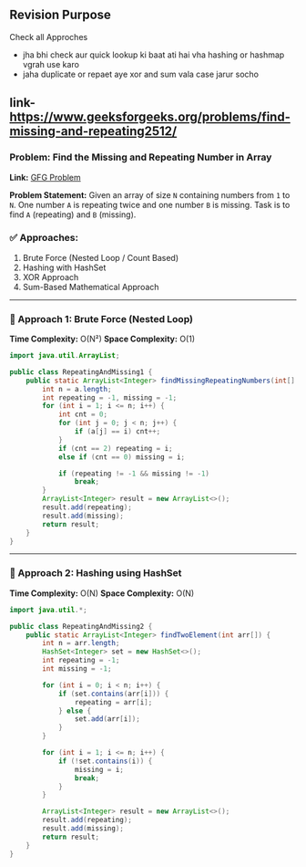 ## Revision Purpose
Check all Approches
- jha bhi check aur quick lookup ki baat ati hai vha hashing or hashmap vgrah use karo
- jaha duplicate or repaet aye xor and sum vala case jarur socho

## link-  https://www.geeksforgeeks.org/problems/find-missing-and-repeating2512/

### Problem: Find the Missing and Repeating Number in Array
**Link:** [GFG Problem](https://www.geeksforgeeks.org/problems/find-missing-and-repeating2512/)

**Problem Statement:**
Given an array of size `N` containing numbers from `1` to `N`. One number `A` is repeating twice and one number `B` is missing. Task is to find `A` (repeating) and `B` (missing).

### ✅ Approaches:
1. Brute Force (Nested Loop / Count Based)
2. Hashing with HashSet
3. XOR Approach
4. Sum-Based Mathematical Approach

---

### 🔸 Approach 1: Brute Force (Nested Loop)
**Time Complexity:** O(N²)
**Space Complexity:** O(1)

```java
import java.util.ArrayList;

public class RepeatingAndMissing1 {
    public static ArrayList<Integer> findMissingRepeatingNumbers(int[] a) {
        int n = a.length;
        int repeating = -1, missing = -1;
        for (int i = 1; i <= n; i++) {
            int cnt = 0;
            for (int j = 0; j < n; j++) {
                if (a[j] == i) cnt++;
            }
            if (cnt == 2) repeating = i;
            else if (cnt == 0) missing = i;

            if (repeating != -1 && missing != -1)
                break;
        }
        ArrayList<Integer> result = new ArrayList<>();
        result.add(repeating);
        result.add(missing);
        return result;
    }
}
```

---

### 🔸 Approach 2: Hashing using HashSet
**Time Complexity:** O(N)
**Space Complexity:** O(N)

```java
import java.util.*;

public class RepeatingAndMissing2 {
    public static ArrayList<Integer> findTwoElement(int arr[]) {
        int n = arr.length;
        HashSet<Integer> set = new HashSet<>();
        int repeating = -1;
        int missing = -1;

        for (int i = 0; i < n; i++) {
            if (set.contains(arr[i])) {
                repeating = arr[i];
            } else {
                set.add(arr[i]);
            }
        }

        for (int i = 1; i <= n; i++) {
            if (!set.contains(i)) {
                missing = i;
                break;
            }
        }

        ArrayList<Integer> result = new ArrayList<>();
        result.add(repeating);
        result.add(missing);
        return result;
    }
}
